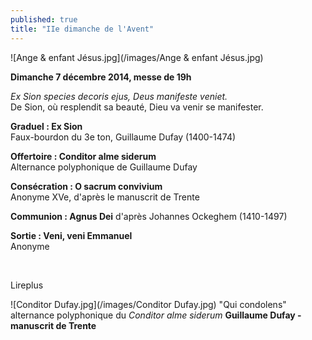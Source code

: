 ```yaml
---
published: true
title: "IIe dimanche de l'Avent"
---
```


![Ange & enfant Jésus.jpg](/images/Ange & enfant Jésus.jpg)


**Dimanche 7 décembre 2014, messe de 19h**

*Ex Sion species decoris ejus, Deus manifeste veniet.*  
De Sion, où resplendit sa beauté, Dieu va venir se manifester.

**Graduel : Ex Sion**  
Faux-bourdon du 3e ton, Guillaume Dufay (1400-1474)

**Offertoire : Conditor alme siderum**  
Alternance polyphonique de Guillaume Dufay

**Consécration : O sacrum convivium**  
Anonyme XVe, d'après le manuscrit de Trente

**Communion : Agnus Dei**
d'après Johannes Ockeghem (1410-1497)

**Sortie : Veni, veni Emmanuel**  
Anonyme

&nbsp;

Lireplus

![Conditor Dufay.jpg](/images/Conditor Dufay.jpg)
"Qui condolens" alternance polyphonique du *Conditor alme siderum*  **Guillaume Dufay - manuscrit de Trente**